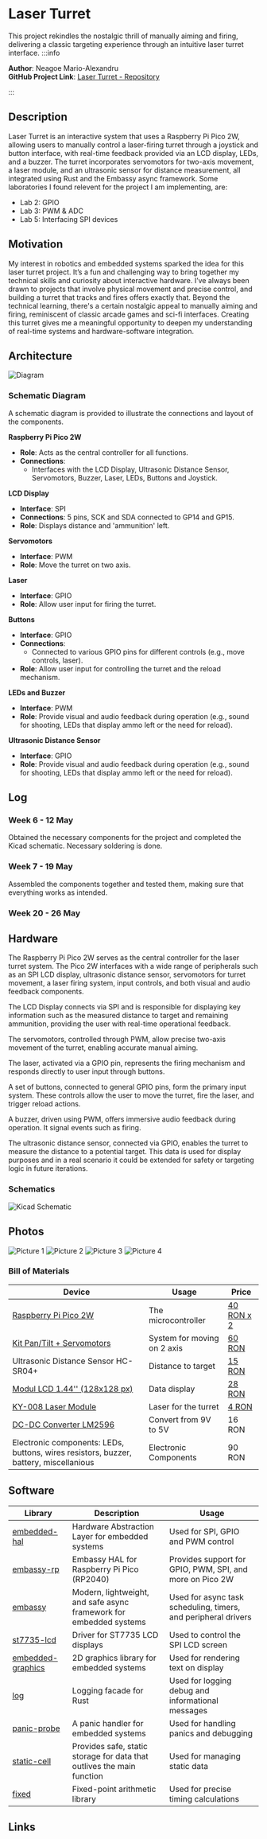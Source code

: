 # Laser Turret
This project rekindles the nostalgic thrill of manually aiming and firing, delivering a classic targeting experience through an intuitive laser turret interface.
:::info 

**Author**: Neagoe Mario-Alexandru \
**GitHub Project Link**:  [Laser Turret - Repository](https://github.com/UPB-PMRust-Students/proiect-Neagoe-Mario-Alexandru) 



:::

## Description

Laser Turret is an interactive system that uses a Raspberry Pi Pico 2W, allowing users to manually control a laser-firing turret through a joystick and button interface, with real-time feedback provided via an LCD display, LEDs, and a buzzer. The turret incorporates servomotors for two-axis movement, a laser module, and an ultrasonic sensor for distance measurement, all integrated using Rust and the Embassy async framework. Some laboratories I found relevent for the project I am implementing, are: 
- Lab 2: GPIO
- Lab 3: PWM & ADC
- Lab 5: Interfacing SPI devices


## Motivation

My interest in robotics and embedded systems sparked the idea for this laser turret project. It’s a fun and challenging way to bring together my technical skills and curiosity about interactive hardware. I’ve always been drawn to projects that involve physical movement and precise control, and building a turret that tracks and fires offers exactly that. Beyond the technical learning, there's a certain nostalgic appeal to manually aiming and firing, reminiscent of classic arcade games and sci-fi interfaces. Creating this turret gives me a meaningful opportunity to deepen my understanding of real-time systems and hardware-software integration.

## Architecture
![Diagram](good_diagram.svg)

### Schematic Diagram

A schematic diagram is provided to illustrate the connections and layout of the components. 



 
  **Raspberry Pi Pico 2W**
  - **Role**: Acts as the central controller for all functions.
  - **Connections**:
    - Interfaces with the LCD Display, Ultrasonic Distance Sensor, Servomotors, Buzzer, Laser, LEDs, Buttons and Joystick.

 **LCD Display**
  - **Interface**: SPI
  - **Connections**: 5 pins, SCK and SDA connected to GP14 and GP15.
  - **Role**: Displays distance and 'ammunition' left.

 **Servomotors**
  - **Interface**: PWM
  - **Role**: Move the turret on two axis.

 **Laser**
  - **Interface**: GPIO
  - **Role**: Allow user input for firing the turret.

 **Buttons**
  - **Interface**: GPIO
  - **Connections**:
    - Connected to various GPIO pins for different controls (e.g., move controls, laser).
  - **Role**: Allow user input for controlling the turret and the reload mechanism.

 **LEDs and Buzzer**
  - **Interface**: PWM
  - **Role**: Provide visual and audio feedback during operation (e.g., sound for shooting, LEDs that display ammo left or the need for reload).

 **Ultrasonic Distance Sensor**
  - **Interface**: GPIO
  - **Role**: Provide visual and audio feedback during operation (e.g., sound for shooting, LEDs that display ammo left or the need for reload).

## Log

<!-- write every week your progress here -->

### Week 6 - 12 May
Obtained the necessary components for the project and completed the Kicad schematic. Necessary soldering is done.

### Week 7 - 19 May
Assembled the components together and tested them, making sure that everything works as intended.

### Week 20 - 26 May

   

## Hardware

The Raspberry Pi Pico 2W serves as the central controller for the laser turret system. The Pico 2W interfaces with a wide range of peripherals such as an SPI LCD display, ultrasonic distance sensor, servomotors for turret movement, a laser firing system, input controls, and both visual and audio feedback components.

The LCD Display connects via SPI and is responsible for displaying key information such as the measured distance to target and remaining ammunition, providing the user with real-time operational feedback.

The servomotors, controlled through PWM, allow precise two-axis movement of the turret, enabling accurate manual aiming.

The laser, activated via a GPIO pin, represents the firing mechanism and responds directly to user input through buttons.

A set of buttons, connected to general GPIO pins, form the primary input system. These controls allow the user to move the turret, fire the laser, and trigger reload actions.

A buzzer, driven using PWM, offers immersive audio feedback during operation. It signal events such as firing.

The ultrasonic distance sensor, connected via GPIO, enables the turret to measure the distance to a potential target. This data is used for display purposes and in a real scenario it could be extended for safety or targeting logic in future iterations.



### Schematics
![Kicad Schematic](kicad.svg)

## Photos
![Picture 1](project1.webp)
![Picture 2](project2.webp)
![Picture 3](project3.webp)
![Picture 4](project4.webp)


### Bill of Materials

| Device                                                  | Usage                        | Price                           |
|---------------------------------------------------------|------------------------------|---------------------------------|
| [Raspberry Pi Pico 2W](https://www.raspberrypi.com/documentation/microcontrollers/pico-series.html#raspberry-pi-pico-2-w) | The microcontroller         | [40 RON x 2](https://www.optimusdigital.ro/ro/placi-raspberry-pi/13327-raspberry-pi-pico-2-w.html?search_query=pi+pico+2w&results=33) |
| [Kit Pan/Tilt + Servomotors](https://www.raspberrypi.com/documentation/microcontrollers/pico-series.html#raspberry-pi-pico-2-w) | System for moving on 2 axis         | [60 RON](https://learn.sparkfun.com/tutorials/setting-up-the-pi-zero-wireless-pan-tilt-camera?_ga=2.138993136.2135399251.1535353993-424151284.1534403760#hardware-assembly) |
| Ultrasonic Distance Sensor HC-SR04+ | Distance to target       | [15 RON](https://www.optimusdigital.ro/ro/senzori-senzori-ultrasonici/2328-senzor-ultrasonic-de-distana-hc-sr04-compatibil-33-v-i-5-v.html?search_query=ultrasonic&results=47) |
| [Modul LCD 1.44'' (128x128 px)](https://www.optimusdigital.ro/ro/optoelectronice-lcd-uri/870-modul-lcd-144.html?search_query=+%09Modul+LCD+de+1.44%27%27+%28128x128+px%29+Rosu+&results=1) | Data display       | [28 RON](https://www.optimusdigital.ro/ro/optoelectronice-lcd-uri/870-modul-lcd-144.html?search_query=+%09Modul+LCD+de+1.44%27%27+%28128x128+px%29+Rosu+&results=1) |
| [KY-008 Laser Module](https://arduinomodules.info/ky-008-laser-transmitter-module/) | Laser for the turret        | [4 RON](https://www.robofun.ro/laser/ky-008-650nm-laser-sensor-module-6mm.html) |
| [DC-DC Converter LM2596](https://www.optimusdigital.ro/ro/surse-coboratoare-reglabile/805-modul-dc-dc-lm2596-cu-afisaj-de-tensiune.html?search_query=lM2596&results=12)| Convert from 9V to 5V | 16 RON |
| Electronic components: LEDs, buttons, wires resistors, buzzer, battery, miscellanious | Electronic Components | 90 RON |



## Software

| Library | Description | Usage |
|---------|-------------|-------|
| [embedded-hal](https://github.com/rust-embedded/embedded-hal) | Hardware Abstraction Layer for embedded systems | Used for SPI, GPIO and PWM control |
| [embassy-rp](https://github.com/golemparts/rppal) | Embassy HAL for Raspberry Pi Pico (RP2040) | Provides support for GPIO, PWM, SPI, and more on Pico 2W |
| [embassy](https://github.com/embassy-rs/embassy) | Modern, lightweight, and safe async framework for embedded systems | Used for async task scheduling, timers, and peripheral drivers |
| [st7735-lcd](https://crates.io/crates/st7735-lcd) | Driver for ST7735 LCD displays | Used to control the SPI LCD screen |
| [embedded-graphics](https://github.com/embedded-graphics/embedded-graphics) | 2D graphics library for embedded systems | Used for rendering text on display |
| [log](https://github.com/rust-lang/log) | Logging facade for Rust | Used for logging debug and informational messages |
| [panic-probe](https://crates.io/crates/panic-probe/) | A panic handler for embedded systems | Used for handling panics and debugging |
| [static-cell](https://github.com/embassy-rs/static-celll) | Provides safe, static storage for data that outlives the main function | Used for managing static data |
| [fixed](https://crates.io/crates/fixed) | Fixed-point arithmetic library | Used for precise timing calculations |

## Links

<!-- Add a few links that inspired you and that you think you will use for your project -->